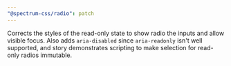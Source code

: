 ```yaml
---
"@spectrum-css/radio": patch
---
```


Corrects the styles of the read-only state to show radio the inputs and allow visible focus. Also adds `aria-disabled` since `aria-readonly` isn't well supported, and story demonstrates scripting to make selection for read-only radios immutable.
